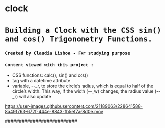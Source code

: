 # clock


# `Building a Clock with the CSS sin() and cos() Trigonometry Functions.`

### `Created by Claudia Lisboa - For studying purpose` 

### `Content viewed with this project :`

- CSS functions: calc(), sin() and cos()
- <time> tag with a datetime attribute
- variable, --_r, to store the circle’s radius, which is equal to half of the circle’s width. This way, if the width (--_w) changes, the radius value (--_r) will also update 




https://user-images.githubusercontent.com/21189063/228641588-8a49f763-672f-444e-8843-fb5ef7ae8d0e.mov








########################## 
